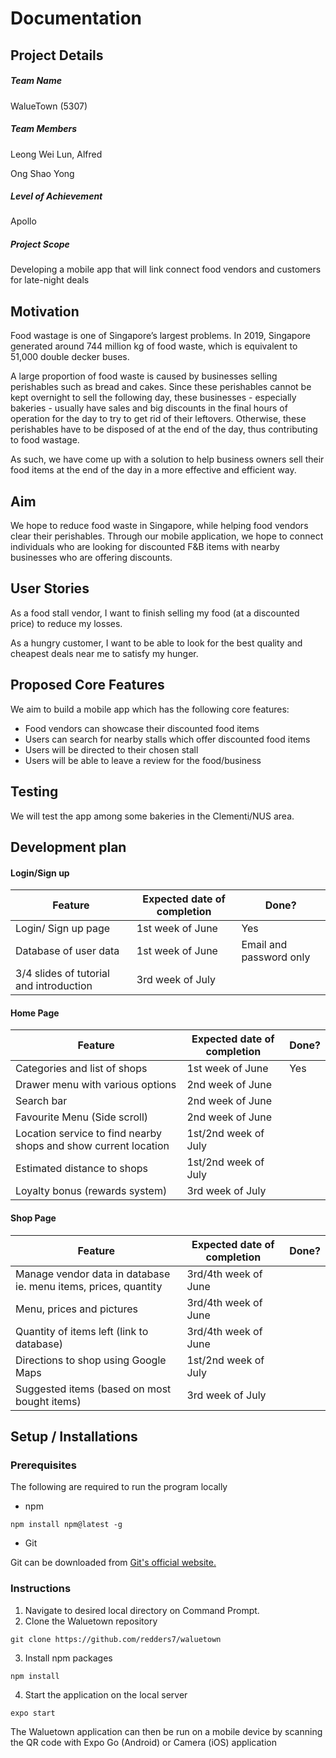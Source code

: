 # Documentation

## Project Details

##### Team Name
WalueTown (5307)

##### Team Members
Leong Wei Lun, Alfred

Ong Shao Yong

##### Level of Achievement
Apollo

##### Project Scope
Developing a mobile app that will link connect food vendors and customers for late-night deals



## Motivation 

Food wastage is one of Singapore’s largest problems. In 2019, Singapore generated around 744 million kg of food waste, which is equivalent to 51,000 double decker buses. 

A large proportion of food waste is caused by businesses selling perishables such as bread and cakes. Since these perishables cannot be kept overnight to sell the following day, these businesses - especially bakeries - usually have sales and big discounts in the final hours of operation for the day to try to get rid of their leftovers. Otherwise, these perishables have to be disposed of at the end of the day, thus contributing to food wastage. 

As such, we have come up with a solution to help business owners sell their food items at the end of the day in a more effective and efficient way.


## Aim 

We hope to reduce food waste in Singapore, while helping food vendors clear their perishables. Through our mobile application, we hope to connect individuals who are looking for discounted F&B items with nearby businesses who are offering discounts.


## User Stories

As a food stall vendor, I want to finish selling my food (at a discounted price) to reduce my losses.

As a hungry customer, I want to be able to look for the best quality and cheapest deals near me to satisfy my hunger. 


## Proposed Core Features

We aim to build a mobile app which has the following core features:

- Food vendors can showcase their discounted food items 
- Users can search for nearby stalls which offer discounted food items
- Users will be directed to their chosen stall 
- Users will be able to leave a review for the food/business


## Testing

We will test the app among some bakeries in the Clementi/NUS area.


## Development plan

#### Login/Sign up
|  Feature  |  Expected date of completion |  Done?  |
|  -------- | ---------------------------- |  ------ |
|  Login/ Sign up page  | 1st week of June |  Yes  |
|  Database of user data  | 1st week of June  |  Email and password only  |
|  3/4 slides of tutorial and introduction  |  3rd week of July  |    |

#### Home Page
|  Feature  |  Expected date of completion |  Done?  |
|  -------- | ---------------------------- |  ------ |
|  Categories and list of shops  |  1st week of June  |  Yes  |
|  Drawer menu with various options  |  2nd week of June  |   | 
|  Search bar  |  2nd week of June  |  | 
|  Favourite Menu (Side scroll)  |  2nd week of June  |  |
|  Location service to find nearby shops and show current location  |  1st/2nd week of July  |  |
|  Estimated distance to shops  |  1st/2nd week of July  |  |
|  Loyalty bonus (rewards system)  |  3rd week of July  |   |

#### Shop Page
|  Feature  |  Expected date of completion |  Done?  |
|  -------- | ---------------------------- |  ------ |
|  Manage vendor data in database ie. menu items, prices, quantity  |  3rd/4th week of June  |  |
|  Menu, prices and pictures  |  3rd/4th week of June  |  |
|  Quantity of items left (link to database)  |  3rd/4th week of June  |  |
|  Directions to shop using Google Maps  |  1st/2nd week of July  |  | 
|  Suggested items (based on most bought items)  |  3rd week of July  |  |


## Setup / Installations

### Prerequisites

The following are required to run the program locally

- npm
```
npm install npm@latest -g
```
- Git

Git can be downloaded from [Git's official website.](https://git-scm.com/downloads)

### Instructions

1. Navigate to desired local directory on Command Prompt.
2. Clone the Waluetown repository
```
git clone https://github.com/redders7/waluetown
```
3. Install npm packages
```
npm install
```
4. Start the application on the local server
```
expo start
```
The Waluetown application can then be run on a mobile device by scanning the QR code with Expo Go (Android) or Camera (iOS) application



